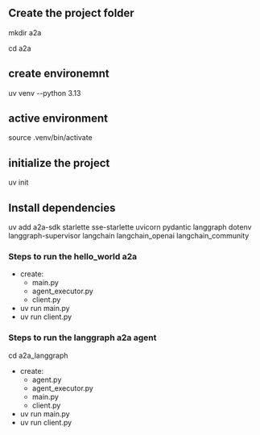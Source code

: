 ## Create the project folder
mkdir a2a

cd a2a

## create environemnt
uv venv --python 3.13 

## active environment
source .venv/bin/activate

## initialize the project
uv init

## Install dependencies
uv add a2a-sdk starlette sse-starlette uvicorn pydantic langgraph dotenv langgraph-supervisor langchain langchain_openai langchain_community

### Steps to run the hello_world a2a 

- create:
    - main.py
    - agent_executor.py
    - client.py
- uv run main.py
- uv run client.py


### Steps to run the langgraph a2a agent 
cd a2a_langgraph

- create:
    - agent.py
    - agent_executor.py
    - main.py
    - client.py
- uv run main.py
- uv run client.py